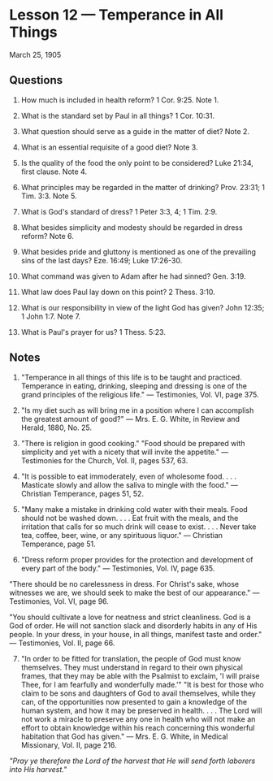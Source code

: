 # Lesson 12 — Temperance in All Things
March 25, 1905

## Questions

1. How much is included in health reform? 1 Cor. 9:25. Note 1.

2. What is the standard set by Paul in all things? 1 Cor. 10:31.

3. What question should serve as a guide in the matter of diet? Note 2.

4. What is an essential requisite of a good diet? Note 3.

5. Is the quality of the food the only point to be considered? Luke 21:34, first clause. Note 4.

6. What principles may be regarded in the matter of drinking? Prov. 23:31; 1 Tim. 3:3. Note 5.

7. What is God's standard of dress? 1 Peter 3:3, 4; 1 Tim. 2:9.

8. What besides simplicity and modesty should be regarded in dress reform? Note 6.

9. What besides pride and gluttony is mentioned as one of the prevailing sins of the last days? Eze. 16:49; Luke 17:26-30.

10. What command was given to Adam after he had sinned? Gen. 3:19.

11. What law does Paul lay down on this point? 2 Thess. 3:10.

12. What is our responsibility in view of the light God has given? John 12:35; 1 John 1:7. Note 7.

13. What is Paul's prayer for us? 1 Thess. 5:23.

## Notes

1. "Temperance in all things of this life is to be taught and practiced. Temperance in eating, drinking, sleeping and dressing is one of the grand principles of the religious life." — Testimonies, Vol. VI, page 375.

2. "Is my diet such as will bring me in a position where I can accomplish the greatest amount of good?" — Mrs. E. G. White, in Review and Herald, 1880, No. 25.

3. "There is religion in good cooking." "Food should be prepared with simplicity and yet with a nicety that will invite the appetite." — Testimonies for the Church, Vol. II, pages 537, 63.

4. "It is possible to eat immoderately, even of wholesome food. . . . Masticate slowly and allow the saliva to mingle with the food." — Christian Temperance, pages 51, 52.

5. "Many make a mistake in drinking cold water with their meals. Food should not be washed down. . . . Eat fruit with the meals, and the irritation that calls for so much drink will cease to exist. . . . Never take tea, coffee, beer, wine, or any spirituous liquor." — Christian Temperance, page 51.

6. "Dress reform proper provides for the protection and development of every part of the body." — Testimonies, Vol. IV, page 635.

"There should be no carelessness in dress. For Christ's sake, whose witnesses we are, we should seek to make the best of our appearance." — Testimonies, Vol. VI, page 96.

"You should cultivate a love for neatness and strict cleanliness. God is a God of order. He will not sanction slack and disorderly habits in any of His people. In your dress, in your house, in all things, manifest taste and order." — Testimonies, Vol. II, page 66.

7. "In order to be fitted for translation, the people of God must know themselves. They must understand in regard to their own physical frames, that they may be able with the Psalmist to exclaim, 'I will praise Thee, for I am fearfully and wonderfully made.'" "It is best for those who claim to be sons and daughters of God to avail themselves, while they can, of the opportunities now presented to gain a knowledge of the human system, and how it may be preserved in health. . . . The Lord will not work a miracle to preserve any one in health who will not make an effort to obtain knowledge within his reach concerning this wonderful habitation that God has given." — Mrs. E. G. White, in Medical Missionary, Vol. II, page 216.

*"Pray ye therefore the Lord of the harvest that He will send forth laborers into His harvest."*